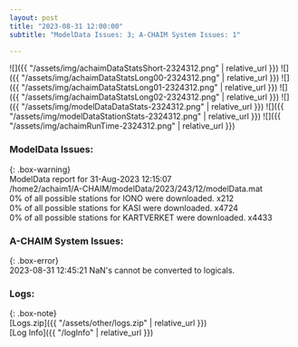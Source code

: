```yaml
---
layout: post
title: "2023-08-31 12:00:00"
subtitle: "ModelData Issues: 3; A-CHAIM System Issues: 1"

---
```


![]({{ "/assets/img/achaimDataStatsShort-2324312.png" | relative_url }})
![]({{ "/assets/img/achaimDataStatsLong00-2324312.png" | relative_url }})
![]({{ "/assets/img/achaimDataStatsLong01-2324312.png" | relative_url }})
![]({{ "/assets/img/achaimDataStatsLong02-2324312.png" | relative_url }})
![]({{ "/assets/img/modelDataDataStats-2324312.png" | relative_url }})
![]({{ "/assets/img/modelDataStationStats-2324312.png" | relative_url }})
![]({{ "/assets/img/achaimRunTime-2324312.png" | relative_url }})


### ModelData Issues:  
  
{: .box-warning}  
 ModelData report for 31-Aug-2023 12:15:07   
 /home2/achaim1/A-CHAIM/modelData/2023/243/12/modelData.mat   
 0% of all possible stations for IONO were downloaded. x212   
 0% of all possible stations for KASI were downloaded. x4724   
 0% of all possible stations for KARTVERKET were downloaded. x4433   
  
### A-CHAIM System Issues:  
  
{: .box-error}  
2023-08-31 12:45:21 NaN's cannot be converted to logicals.  

### Logs:  
  
{: .box-note}  
[Logs.zip]({{ "/assets/other/logs.zip" | relative_url }})  
[Log Info]({{ "/logInfo" | relative_url }})  
